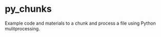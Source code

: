 py_chunks
=========

Example code and materials to a chunk and process a file using Python
mulitprocessing. 